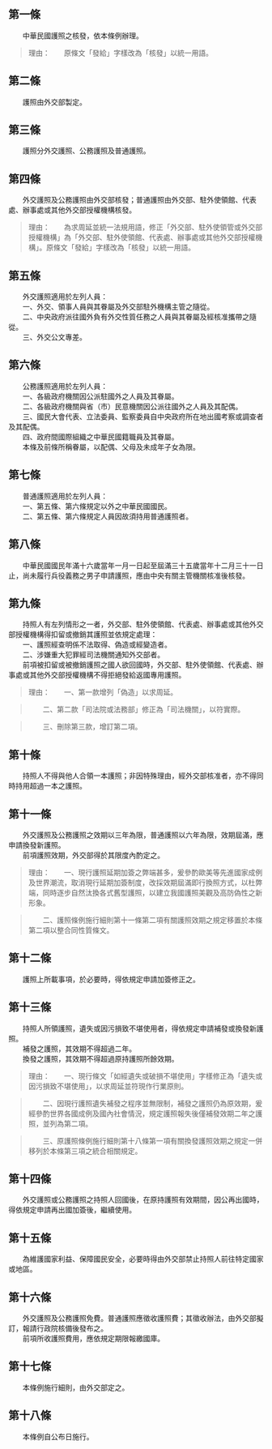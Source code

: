第一條 
-------
　　中華民國護照之核發，依本條例辦理。  
> 理由：　　原條文「發給」字樣改為「核發」以統一用語。



第二條 
-------
　　護照由外交部製定。  


第三條 
-------
　　護照分外交護照、公務護照及普通護照。  


第四條 
-------
　　外交護照及公務護照由外交部核發；普通護照由外交部、駐外使領館、代表處、辦事處或其他外交部授權機構核發。  
> 理由：　　為求周延並統一法規用語，修正「外交部、駐外使領管或外交部授權機構」為「外交部、駐外使領館、代表處、辦事處或其他外交部授權機構」。原條文「發給」字樣改為「核發」以統一用語。



第五條 
-------
　　外交護照適用於左列人員：  
　　一、外交、領事人員與其眷屬及外交部駐外機構主管之隨從。  
　　二、中央政府派往國外負有外交性質任務之人員與其眷屬及經核准攜帶之隨從。  
　　三、外交公文專差。  


第六條 
-------
　　公務護照適用於左列人員：  
　　一、各級政府機關因公派駐國外之人員及其眷屬。  
　　二、各級政府機關與省（市）民意機關因公派往國外之人員及其配偶。  
　　三、國民大會代表、立法委員、監察委員自中央政府所在地出國考察或調查者及其配偶。  
　　四、政府間國際組織之中華民國籍職員及其眷屬。  
　　本條及前條所稱眷屬，以配偶、父母及未成年子女為限。  


第七條 
-------
　　普通護照適用於左列人員：  
　　一、第五條、第六條規定以外之中華民國國民。  
　　二、第五條、第六條規定人員因故須持用普通護照者。  


第八條 
-------
　　中華民國國民年滿十六歲當年一月一日起至屆滿三十五歲當年十二月三十一日止，尚未履行兵役義務之男子申請護照，應由中央有關主管機關核准後核發。  


第九條 
-------
　　持照人有左列情形之一者，外交部、駐外使領館、代表處、辦事處或其他外交部授權機構得扣留或撤銷其護照並依規定處理：  
　　一、護照經查明係不法取得、偽造或經變造者。  
　　二、涉嫌重大犯罪經司法機關通知外交部者。  
　　前項被扣留或被撤銷護照之國人欲回國時，外交部、駐外使領館、代表處、辦事處或其他外交部授權機構不得拒絕發給返國專用護照。  
> 理由：　　一、第一款增列「偽造」以求周延。

> 　　二、第二款「司法院或法務部」修正為「司法機關」，以符實際。

> 　　三、刪除第三款，增訂第二項。



第十條 
-------
　　持照人不得與他人合領一本護照；非因特殊理由，經外交部核准者，亦不得同時持用超過一本之護照。  


第十一條 
---------
　　外交護照及公務護照之效期以三年為限，普通護照以六年為限，效期屆滿，應申請換發新護照。  
　　前項護照效期，外交部得於其限度內酌定之。  
> 理由：　　一、現行護照延期加簽之弊端甚多，爰參酌歐美等先進國家成例及世界潮流，取消現行延期加簽制度，改採效期屆滿即行換照方式，以杜弊端，同時逐步自然汰換各式舊型護照，以建立我國護照美觀及高防偽性之新形象。

> 　　二、護照條例施行細則第十一條第二項有關護照效期之規定移置於本條第二項以整合同性質條文。



第十二條 
---------
　　護照上所載事項，於必要時，得依規定申請加簽修正之。  


第十三條 
---------
　　持照人所領護照，遺失或因污損致不堪使用者，得依規定申請補發或換發新護照。  
　　補發之護照，其效期不得超過二年。  
　　換發之護照，其效期不得超過原持護照所餘效期。  
> 理由：　　一、現行條文「如經遺失或破損不堪使用」字樣修正為「遺失或因污損致不堪使用」，以求周延並符現作行業原則。

> 　　二、因現行護照遺失補發之程序並無限制，補發之護照仍為原效期，爰經參酌世界各國成例及國內社會情況，規定護照報失後僅補發效期二年之護照，並列為第二項。

> 　　三、原護照條例施行細則第十八條第一項有關換發護照效期之規定一併移列於本條第三項之統合相關規定。



第十四條 
---------
　　外交護照或公務護照之持照人回國後，在原持護照有效期間，因公再出國時，得依規定申請再出國加簽後，繼續使用。  


第十五條 
---------
　　為維護國家利益、保障國民安全，必要時得由外交部禁止持照人前往特定國家或地區。  


第十六條 
---------
　　外交護照及公務護照免費。普通護照應徵收護照費；其徵收辦法，由外交部擬訂，報請行政院核備後發布之。  
　　前項所收護照費用，應依規定期限報繳國庫。  


第十七條 
---------
　　本條例施行細則，由外交部定之。  


第十八條 
---------
　　本條例自公布日施行。
